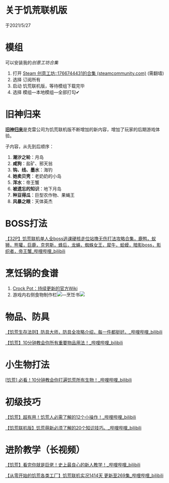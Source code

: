 # 关于饥荒联机版

于2021/5/27

# 模组
可以安装我的*创意工坊合集*
1. 打开 [Steam 创意工坊::1766744431的合集 (steamcommunity.com)](https://steamcommunity.com/sharedfiles/filedetails/?id=2499258046) (需翻墙)
2. 选择 订阅所有
3. 启动 饥荒联机版，等待模组下载完毕
4. 选择 模组—本地模组—全部打勾✔

# 旧神归来

[**旧神归来**](https://dontstarve.fandom.com/wiki/Return_of_Them)是克雷公司为饥荒联机版不断增加的新内容，增加了玩家的后期游戏体验。

子内容，从先到后顺序：

1. **潮汐之轮**：月岛
2. **咸狗**：盐矿、邪天翁
3. **钩、线、墨水**：海钓
4. **她卖贝壳**：老奶奶的小岛
5. **浑水**：帝王蟹
6. **被遗忘的知识**：地下月岛
7. **种豆得瓜**：巨型农作物、果蝇王
8. **风暴之眼**：天体英杰

# BOSS打法
[【32P】饥荒联机单人全boss逃课硬核走位站撸无伤打法攻略合集，鹿鸭，蚁狮，熊獾，巨鹿，克劳斯，蜂后，龙蝇，蜘蛛女王，犀牛，蛤蟆，暗影boss，影织者，帝王蟹_哔哩哔哩_bilibili](https://www.bilibili.com/video/BV1qj411f7FP)

# 烹饪锅的食谱
1. [Crock Pot：持续更新的官方Wiki](https://dontstarve.fandom.com/wiki/Crock_Pot#Recipes_for_the_Crock_Pot)
2. 游戏内右侧食物制作栏<img src="https://static.wikia.nocookie.net/dont-starve-game/images/7/72/Icon_Food.png/revision/latest/scale-to-width-down/50?cb=20141225141822">—烹饪书<img src="https://static.wikia.nocookie.net/dont-starve-game/images/c/c8/Cookbook.png/revision/latest/scale-to-width-down/50?cb=20200820212717">

# 物品、防具

[【饥荒生存法则】防具大师，防具全攻略介绍，每一件都挺好。_哔哩哔哩_bilibili](https://www.bilibili.com/video/BV1Z54y1172c)

[【饥荒】10分钟教会你所有重要物品用法！_哔哩哔哩_bilibili](https://www.bilibili.com/video/BV1b54y1h7by)

# 小生物打法

[[饥荒\] 必看！10分钟教会你打遍饥荒所有生物！_哔哩哔哩_bilibili](https://www.bilibili.com/video/BV1xv411b79M)

# 初级技巧

[【饥荒】超有用！饥荒人必需了解的12个小操作！_哔哩哔哩_bilibili](https://www.bilibili.com/video/BV1YV411t7ky)

[【饥荒联机版】饥荒萌新必须了解的20个知识技巧。_哔哩哔哩_bilibili](https://www.bilibili.com/video/BV1QJ411C7va)

# 进阶教学（长视频）

[【饥荒】看完你就是巨佬！史上最良心的新人教学！_哔哩哔哩_bilibili](https://www.bilibili.com/video/BV1yK4y1976V)

[【从零开始的饥荒各类工厂】饥荒联机实况1414天 更新至269集_哔哩哔哩_bilibili](https://www.bilibili.com/video/BV13A411e7jK)